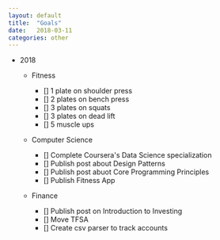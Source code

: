 ```yaml
---
layout: default
title:  "Goals"
date:   2018-03-11 
categories: other
---
```


* 2018
	* Fitness 
		* [] 1 plate on shoulder press
		* [] 2 plates on bench press
		* [] 3 plates on squats
		* [] 3 plates on dead lift
		* [] 5 muscle ups

	* Computer Science
		* [] Complete Coursera's Data Science specialization
		* [] Publish post about Design Patterns
		* [] Publish post abuot Core Programming Principles
		* [] Publish Fitness App

	* Finance
		* [] Publish post on Introduction to Investing
		* [] Move TFSA
		* [] Create csv parser to track accounts